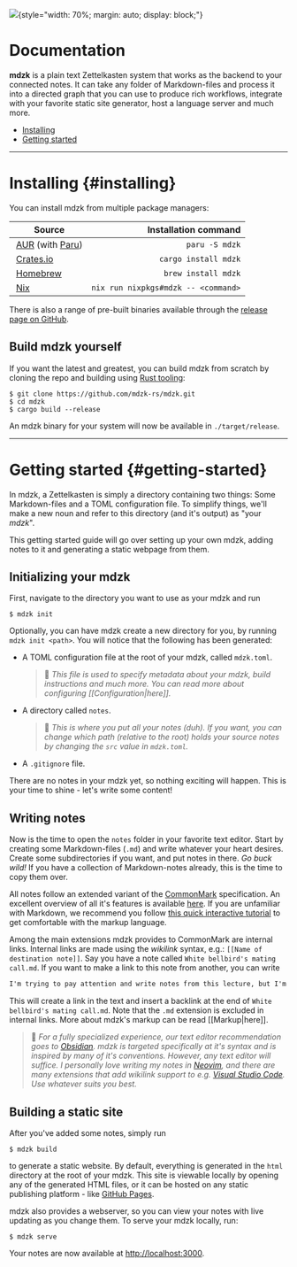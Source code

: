 ![](https://mdzk.app/mdzk_logo.png){style="width: 70%; margin: auto; display: block;"}

# Documentation

**mdzk** is a plain text Zettelkasten system that works as the backend to your connected notes. It can take any folder of Markdown-files and process it into a directed graph that you can use to produce rich workflows, integrate with your favorite static site generator, host a language server and much more.

- [Installing](#installing)
- [Getting started](#getting-started)


---


# Installing {#installing}

You can install mdzk from multiple package managers:

| Source | Installation command |
| -------------- | -------------------: |
| [AUR](https://aur.archlinux.org/packages/mdzk/) (with [Paru](https://github.com/Morganamilo/paru)) | `paru -S mdzk` |
| [Crates.io](https://crates.io/crates/mdzk) | `cargo install mdzk` |
| [Homebrew](https://formulae.brew.sh/formula/mdzk#default) | `brew install mdzk` |
| [Nix](https://search.nixos.org/packages?channel=unstable&show=mdzk&from=0&size=50&sort=relevance&type=packages&query=mdzk) | `nix run nixpkgs#mdzk -- <command>` |

There is also a range of pre-built binaries available through the [release page on GitHub](https://github.com/mdzk-rs/mdzk/releases).

## Build mdzk yourself

If you want the latest and greatest, you can build mdzk from scratch by cloning the repo and building using [Rust tooling](https://www.rust-lang.org/tools/install):

```
$ git clone https://github.com/mdzk-rs/mdzk.git
$ cd mdzk
$ cargo build --release
```

An mdzk binary for your system will now be available in `./target/release`.


---


# Getting started {#getting-started}

In mdzk, a Zettelkasten is simply a directory containing two things: Some Markdown-files and a TOML configuration file. To simplify things, we'll make a new noun and refer to this directory (and it's output) as "your *mdzk*".

This getting started guide will go over setting up your own mdzk, adding notes to it and generating a static webpage from them.

## Initializing your mdzk

First, navigate to the directory you want to use as your mdzk and run

    $ mdzk init

Optionally, you can have mdzk create a new directory for you, by running `mdzk init <path>`. You will notice that the following has been generated:

- A TOML configuration file at the root of your mdzk, called `mdzk.toml`.

    > 📖 *This file is used to specify metadata about your mdzk, build instructions and much more. You can read more about configuring [[Configuration|here]].*

- A directory called `notes`.

    > 📖 *This is where you put all your notes (duh). If you want, you can change which path (relative to the root) holds your source notes by changing the `src` value in `mdzk.toml`.*

- A `.gitignore` file.

There are no notes in your mdzk yet, so nothing exciting will happen. This is your time to shine - let's write some content!

<!-- TODO: Adding existing notes -->

## Writing notes

Now is the time to open the `notes` folder in your favorite text editor. Start by creating some Markdown-files (`.md`) and write whatever your heart desires. Create some subdirectories if you want, and put notes in there. *Go buck wild!* If you have a collection of Markdown-notes already, this is the time to copy them over.

All notes follow an extended variant of the [CommonMark](https://commonmark.org/) specification. An excellent overview of all it's features is available [here](https://commonmark.org/help/). If you are unfamiliar with Markdown, we recommend you follow [this quick interactive tutorial](https://commonmark.org/help/tutorial/) to get comfortable with the markup language.

Among the main extensions mdzk provides to CommonMark are internal links. Internal links are made using the *wikilink* syntax, e.g.: `[[Name of destination note]]`. Say you have a note called `White bellbird's mating call.md`. If you want to make a link to this note from another, you can write

```markdown
I'm trying to pay attention and write notes from this lecture, but I'm too bored. I'd rather listen to a [[White bellbird's mating call]] than suffer another second.
```

This will create a link in the text and insert a backlink at the end of `White bellbird's mating call.md`. Note that the `.md` extension is excluded in internal links. More about mdzk's markup can be read [[Markup|here]].

> 📖 *For a fully specialized experience, our text editor recommendation goes to [Obsidian](https://obsidian.md). mdzk is targeted specifically at it's syntax and is inspired by many of it's conventions. However, any text editor will suffice. I personally love writing my notes in [Neovim](https://neovim.io/), and there are many extensions that add wikilink support to e.g. [Visual Studio Code](https://code.visualstudio.com/). Use whatever suits you best.*

## Building a static site

After you've added some notes, simply run

    $ mdzk build

to generate a static website. By default, everything is generated in the `html` directory at the root of your mdzk. This site is viewable locally by opening any of the generated HTML files, or it can be hosted on any static publishing platform - like [GitHub Pages](https://pages.github.com/).

mdzk also provides a webserver, so you can view your notes with live updating as you change them. To serve your mdzk locally, run:

    $ mdzk serve

Your notes are now available at <http://localhost:3000>.
